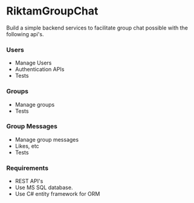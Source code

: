 # RiktamGroupChat

Build a simple backend services to facilitate group chat possible with the following api's.

### Users
- Manage Users
- Authentication APIs
- Tests

### Groups
- Manage groups
- Tests

### Group Messages
- Manage group messages
- Likes, etc
- Tests

### Requirements
- REST API's
- Use MS SQL database.
- Use C# entity framework for ORM
